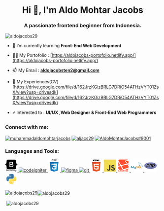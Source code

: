 <h1 align="center">Hi 👋, I'm Aldo Mohtar Jacobs</h1>
<h3 align="center">A passionate frontend beginner from Indonesia.</h3>

<p align="left"> <img src="https://komarev.com/ghpvc/?username=aldojacobs29&label=Profile%20views&color=0e75b6&style=flat" alt="aldojacobs29" /> </p>

- 🌱 I’m currently learning **Front-End Web Development**

- 👨‍💻 My Portofolio : [https://aldojacobs-portofolio.netlify.app/](https://aldojacobs-portofolio.netlify.app/)

- 📫 My Email : **aldojacobsten2@gmail.com**

- 📄 My Experiences(CV) [https://drive.google.com/file/d/162JrzKGizBRLG7DRiO54ATHzVYT01ZsX/view?usp=drivesdk](https://drive.google.com/file/d/162JrzKGizBRLG7DRiO54ATHzVYT01ZsX/view?usp=drivesdk)

- ⚡ Interested to : **UI/UX ,Web Designer & Front-End Web Programmers**

<h3 align="left">Connect with me:</h3>
<p align="left">
<a href="https://linkedin.com/in/muhammadaldomohtarjacobs" target="blank"><img align="center" src="https://raw.githubusercontent.com/rahuldkjain/github-profile-readme-generator/master/src/images/icons/Social/linked-in-alt.svg" alt="muhammadaldomohtarjacobs" height="30" width="40" /></a>
<a href="https://instagram.com/aljacs29" target="blank"><img align="center" src="https://raw.githubusercontent.com/rahuldkjain/github-profile-readme-generator/master/src/images/icons/Social/instagram.svg" alt="aljacs29" height="30" width="40" /></a>
<a href="https://discord.gg/AldoMohtarJacobs#9001" target="blank"><img align="center" src="https://raw.githubusercontent.com/rahuldkjain/github-profile-readme-generator/master/src/images/icons/Social/discord.svg" alt="AldoMohtarJacobs#9001" height="30" width="40" /></a>
</p>

<h3 align="left">Languages and Tools:</h3>
<p align="left"> <a href="https://getbootstrap.com" target="_blank" rel="noreferrer"> <img src="https://raw.githubusercontent.com/devicons/devicon/master/icons/bootstrap/bootstrap-plain-wordmark.svg" alt="bootstrap" width="40" height="40"/> </a> <a href="https://codeigniter.com" target="_blank" rel="noreferrer"> <img src="https://cdn.worldvectorlogo.com/logos/codeigniter.svg" alt="codeigniter" width="40" height="40"/> </a> <a href="https://www.w3schools.com/css/" target="_blank" rel="noreferrer"> <img src="https://raw.githubusercontent.com/devicons/devicon/master/icons/css3/css3-original-wordmark.svg" alt="css3" width="40" height="40"/> </a> <a href="https://www.figma.com/" target="_blank" rel="noreferrer"> <img src="https://www.vectorlogo.zone/logos/figma/figma-icon.svg" alt="figma" width="40" height="40"/> </a> <a href="https://git-scm.com/" target="_blank" rel="noreferrer"> <img src="https://www.vectorlogo.zone/logos/git-scm/git-scm-icon.svg" alt="git" width="40" height="40"/> </a> <a href="https://www.w3.org/html/" target="_blank" rel="noreferrer"> <img src="https://raw.githubusercontent.com/devicons/devicon/master/icons/html5/html5-original-wordmark.svg" alt="html5" width="40" height="40"/> </a> <a href="https://developer.mozilla.org/en-US/docs/Web/JavaScript" target="_blank" rel="noreferrer"> <img src="https://raw.githubusercontent.com/devicons/devicon/master/icons/javascript/javascript-original.svg" alt="javascript" width="40" height="40"/> </a> <a href="https://laravel.com/" target="_blank" rel="noreferrer"> <img src="https://raw.githubusercontent.com/devicons/devicon/master/icons/laravel/laravel-plain-wordmark.svg" alt="laravel" width="40" height="40"/> </a> <a href="https://www.mysql.com/" target="_blank" rel="noreferrer"> <img src="https://raw.githubusercontent.com/devicons/devicon/master/icons/mysql/mysql-original-wordmark.svg" alt="mysql" width="40" height="40"/> </a> <a href="https://www.php.net" target="_blank" rel="noreferrer"> <img src="https://raw.githubusercontent.com/devicons/devicon/master/icons/php/php-original.svg" alt="php" width="40" height="40"/> </a> <a href="https://www.python.org" target="_blank" rel="noreferrer"> <img src="https://raw.githubusercontent.com/devicons/devicon/master/icons/python/python-original.svg" alt="python" width="40" height="40"/> </a> </p>

<p><img align="left" src="https://github-readme-stats.vercel.app/api/top-langs?username=aldojacobs29&show_icons=true&locale=en&layout=compact" alt="aldojacobs29" /></p>



<p><img align="center" src="https://github-readme-streak-stats.herokuapp.com/?user=aldojacobs29&theme=default" alt="aldojacobs29" /></p>

<p>&nbsp;<img align="center" src="https://github-readme-stats.vercel.app/api?username=aldojacobs29&show_icons=true&locale=en" alt="aldojacobs29" /></p>
